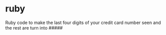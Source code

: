 # ruby
Ruby code to make the last four digits of your credit card number seen and the rest are turn into #####
